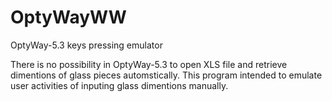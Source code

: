 # OptyWayWW
OptyWay-5.3 keys pressing emulator

There is no possibility in OptyWay-5.3 to open XLS file and retrieve dimentions of glass pieces automstically.
This program intended to emulate user activities of inputing glass dimentions manually.
